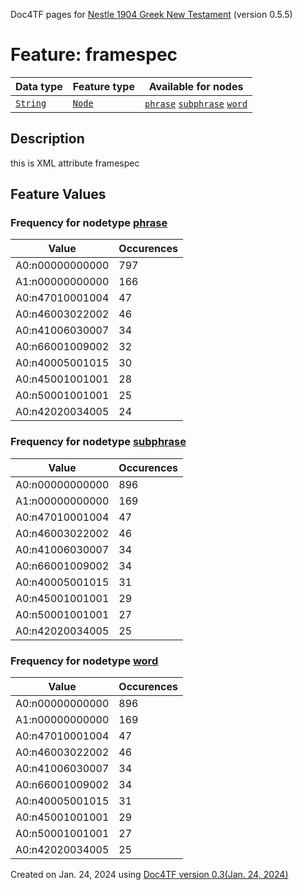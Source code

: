 Doc4TF pages for [Nestle 1904 Greek New Testament](https://github.com/saulocantanhede/tfgreek2/tree/master/tf) (version 0.5.5)
# Feature: framespec
Data type|Feature type|Available for nodes
---|---|---
[`String`](featurebydatatype.md#string)|[`Node`](featurebytype.md#node)| [`phrase`](featurebynodetype.md#phrase)  [`subphrase`](featurebynodetype.md#subphrase)  [`word`](featurebynodetype.md#word) 
## Description
this is XML attribute framespec
## Feature Values
### Frequency for nodetype [phrase](featurebynodetype.md#phrase)
Value|Occurences
---|---
A0:n00000000000|797
A1:n00000000000|166
A0:n47010001004|47
A0:n46003022002|46
A0:n41006030007|34
A0:n66001009002|32
A0:n40005001015|30
A0:n45001001001|28
A0:n50001001001|25
A0:n42020034005|24
### Frequency for nodetype [subphrase](featurebynodetype.md#subphrase)
Value|Occurences
---|---
A0:n00000000000|896
A1:n00000000000|169
A0:n47010001004|47
A0:n46003022002|46
A0:n41006030007|34
A0:n66001009002|34
A0:n40005001015|31
A0:n45001001001|29
A0:n50001001001|27
A0:n42020034005|25
### Frequency for nodetype [word](featurebynodetype.md#word)
Value|Occurences
---|---
A0:n00000000000|896
A1:n00000000000|169
A0:n47010001004|47
A0:n46003022002|46
A0:n41006030007|34
A0:n66001009002|34
A0:n40005001015|31
A0:n45001001001|29
A0:n50001001001|27
A0:n42020034005|25
 

Created on Jan. 24, 2024 using [Doc4TF  version 0.3(Jan. 24, 2024)](https://github.com/tonyjurg/Doc4TF) 